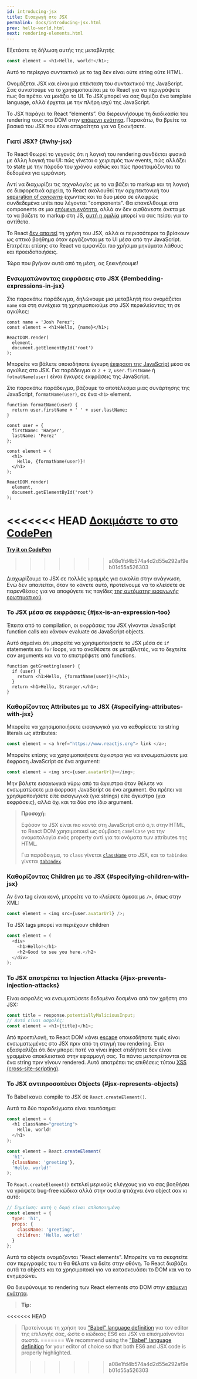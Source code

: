 ```yaml
---
id: introducing-jsx
title: Εισαγωγή στο JSX
permalink: docs/introducing-jsx.html
prev: hello-world.html
next: rendering-elements.html
---
```


Εξετάστε τη δήλωση αυτής της μεταβλητής

```js
const element = <h1>Hello, world!</h1>;
```

Αυτό το περίεργο συντακτικό με το tag δεν είναι ούτε string ούτε HTML.

Ονομάζεται JSX και είναι μια επέκταση του συντακτικού της JavaScript. Σας συνιστούμε να το χρησιμοποιείται με το React για να περιγράψετε πως θα πρέπει να μοιάζει το UI. Το JSX μπορεί να σας θυμίζει ένα template language, αλλά έρχεται με την πλήρη ισχύ της JavaScript.

Το JSX παράγει τα React “elements”. Θα διερευνήσουμε τη διαδικασία του rendering τους στο DOM στην [επόμενη ενότητα](/docs/rendering-elements.html). Παρακάτω, θα βρείτε τα βασικά του JSX που είναι απαραίτητα για να ξεκινήσετε.

### Γιατί JSX? {#why-jsx}

Το React θεωρεί το γεγονός ότι η λογική του rendering συνδέεται φυσικά με άλλη λογική του UI: πώς γίνεται ο χειρισμός των events, πώς αλλάζει το state με την πάροδο του χρόνου καθώς και πώς προετοιμάζονται τα δεδομένα για εμφάνιση.

Αντί να διαχωρίζει τις *τεχνολογίες* με το να βάζει το markup και τη λογική σε διαφορετικά αρχεία, το React ακολουθεί την αρχιτεκτονική του [separation of *concerns*](https://en.wikipedia.org/wiki/Separation_of_concerns) έχωντας και τα δυο μέσα σε ελαφρώς συνδεδεμένα units που λέγονται "components". Θα επανέλθουμε στα components σε μια [επόμενη ενότητα](/docs/components-and-props.html), αλλά αν δεν αισθάνεστε άνετα με το να βάζετε το markup στη JS, [αυτή η ομιλία](https://www.youtube.com/watch?v=x7cQ3mrcKaY) μπορεί να σας πείσει για το αντίθετο.

Το React [δεν απαιτεί](/docs/react-without-jsx.html) τη χρήση του JSX, αλλά οι περισσότεροι το βρίσκουν ως οπτικό βοήθημα όταν εργάζονται με το UI μέσα από την JavaScript. Επιτρέπει επίσης στο React να εμφανίζει πιο χρήσιμα μηνύματα λάθους και προειδοποιήσεις.

Τώρα που βγήκαν αυτά από τη μέση, ας ξεκινήσουμε!

### Ενσωματώνοντας εκφράσεις στο JSX {#embedding-expressions-in-jsx}

Στο παρακάτω παράδειγμα, δηλώνουμε μια μεταβλητή που ονομάζεται `name` και στη συνέχεια τη χρησιμοποιούμε στο JSX περικλείοντας τη σε αγκύλες:

```js{1,2}
const name = 'Josh Perez';
const element = <h1>Hello, {name}</h1>;

ReactDOM.render(
  element,
  document.getElementById('root')
);
```

Μπορείτε να βάλετε οποιαδήποτε έγκυρη [έκφραση της JavaScript](https://developer.mozilla.org/en-US/docs/Web/JavaScript/Guide/Expressions_and_Operators#Expressions) μέσα σε αγκύλες στο JSX. Για παράδειγμα οι `2 + 2`, `user.firstName` ή `fotmatName(user)` είναι έγκυρες εκφράσεις της JavaScript.

Στο παρακάτω παράδειγμα, βάζουμε το αποτέλεσμα μιας συνάρτησης της JavaScript, `formatName(user)`, σε ένα `<h1>` element.

```js{12}
function formatName(user) {
  return user.firstName + ' ' + user.lastName;
}

const user = {
  firstName: 'Harper',
  lastName: 'Perez'
};

const element = (
  <h1>
    Hello, {formatName(user)}!
  </h1>
);

ReactDOM.render(
  element,
  document.getElementById('root')
);
```

<<<<<<< HEAD
**[Δοκιμάστε το στο CodePen](codepen://introducing-jsx)**
=======
**[Try it on CodePen](https://codepen.io/gaearon/pen/PGEjdG?editors=1010)**
>>>>>>> a08e1fd4b574a4d2d55e292af9eb01d55a526303

Διαχωρίζουμε το JSX σε πολλές γραμμές για ευκολία στην ανάγνωση. Ενώ δεν απαιτείται, όταν το κάνετε αυτό, προτείνουμε να το κλείσετε σε παρενθέσεις για να αποφύγετε τις παγίδες [της αυτόματης εισαγωγής ερωτηματικού](https://stackoverflow.com/q/2846283).

### Το JSX μέσα σε εκφράσεις {#jsx-is-an-expression-too}

Έπειτα από το compilation, οι εκφράσεις του JSX γίνονται JavaScript function calls και κάνουν evaluate σε JavaScript objects.

Αυτό σημαίνει ότι μπορείτε να χρησιμοποιήσετε το JSX μέσα σε `if` statements και `for` loops, να το αναθέσετε σε μεταβλητές, να το δεχτείτε σαν arguments και να το επιστρέψετε από functions.

```js{3,5}
function getGreeting(user) {
  if (user) {
    return <h1>Hello, {formatName(user)}!</h1>;
  }
  return <h1>Hello, Stranger.</h1>;
}
```

### Καθορίζοντας Attributes με το JSX {#specifying-attributes-with-jsx}

Μπορείτε να χρησιμοποιήσετε εισαγωγικά για να καθορίσετε τα string literals ως attributes:

```js
const element = <a href="https://www.reactjs.org"> link </a>;
```

Μπορείτε επίσης να χρησιμοποιήσετε άγκιστρα για να ενσωματώσετε μια έκφραση JavaScript σε ένα argument:

```js
const element = <img src={user.avatarUrl}></img>;
```

Μην βάλετε εισαγωγικά γύρω από τα άγκιστρα όταν θέλετε να ενσωματώσετε μια έκφραση JavaScript σε ένα argument. Θα πρέπει να χρησιμοποιήσετε είτε εισαγωγικά (για strings) είτε άγκιστρα (για εκφράσεις), αλλά όχι και τα δύο στο ίδιο argument.

>**Προσοχή:**
>
>Εφόσον το JSX είναι πιο κοντά στη JavaScript από ό,τι στην HTML, το React DOM χρησιμοποιεί ως σύμβαση `camelCase` για την ονοματολογία ενός property αντί για τα ονόματα των attributes της HTML.
>
>Για παράδειγμα, το `class` γίνεται [`className`](https://developer.mozilla.org/en-US/docs/Web/API/Element/className) στο JSX, και το `tabindex` γίνεται [`tabIndex`](https://developer.mozilla.org/en-US/docs/Web/API/HTMLElement/tabIndex).

### Καθορίζοντας Children με το JSX {#specifying-children-with-jsx}

Αν ένα tag είναι κενό, μπορείτε να το κλείσετε άμεσα με `/>`, όπως στην XML:

```js
const element = <img src={user.avatarUrl} />;
```


Τα JSX tags μπορεί να περιέχουν children

```js
const element = (
  <div>
    <h1>Hello!</h1>
    <h2>Good to see you here.</h2>
  </div>
);
```

### To JSX αποτρέπει τα Injection Attacks {#jsx-prevents-injection-attacks}

Είναι ασφαλές να ενσωματώσετε δεδομένα δοσμένα από τον χρήστη στο JSX:

```js
const title = response.potentiallyMaliciousInput;
// Αυτό είναι ασφαλές:
const element = <h1>{title}</h1>;
```

Από προεπιλογή, το React DOM κάνει [escape](https://stackoverflow.com/questions/7381974/which-characters-need-to-be-escaped-on-html) οποιεσδήποτε τιμές είναι ενσωματωμένες στο JSX πριν από τη στιγμή του rendering. Έτσι εξασφαλίζει ότι δεν μπορεί ποτέ να γίνει inject οτιδήποτε δεν είναι γραμμένο αποκλειστικά στην εφαρμογή σας. Τα πάντα μετατρέπονται σε ένα string πριν γίνουν rendered. Αυτό αποτρέπει τις επιθέσεις τύπου [XSS (cross-site-scripting)](https://en.wikipedia.org/wiki/Cross-site_scripting).

### Το JSX αντιπροσοπέυει Objects {#jsx-represents-objects}

Το Babel κανει compile το JSX σε `React.createElement()`.

Αυτά τα δύο παραδείγματα είναι ταυτόσημα:

```js
const element = (
  <h1 className="greeting">
    Hello, world!
  </h1>
);
```

```js
const element = React.createElement(
  'h1',
  {className: 'greeting'},
  'Hello, world!'
);
```

To `React.createElement()` εκτελεί μερικούς ελέγχους για να σας βοηθήσει να γράψετε bug-free κώδικα αλλά στην ουσία φτιάχνει ένα object σαν κι αυτό:

```js
// Σημείωση: αυτή η δομή είναι απλοποιημένη
const element = {
  type: 'h1',
  props: {
    className: 'greeting',
    children: 'Hello, world!'
  }
};
```

Αυτά τα objects ονομάζονται "React elements". Μπορείτε να τα σκεφτείτε σαν περιγραφές του τι θα θέλατε να δείτε στην οθόνη. Το React διαβάζει αυτά τα objects και τα χρησιμοποιεί για να κατασκευάσει το DOM και να το ενημερώνει.

Θα διευρύνουμε το rendering των React elements στο DOM στην [επόμενη ενότητα](/docs/rendering-elements.html).

>**Tip:**
>
<<<<<<< HEAD
>Προτείνουμε τη χρήση του ["Babel" language definition](https://babeljs.io/docs/editors) για τον editor της επιλογής σας, ώστε ο κώδικας ES6 και JSX να επισημαίνονται σωστά.
=======
>We recommend using the ["Babel" language definition](https://babeljs.io/docs/en/next/editors) for your editor of choice so that both ES6 and JSX code is properly highlighted.
>>>>>>> a08e1fd4b574a4d2d55e292af9eb01d55a526303
